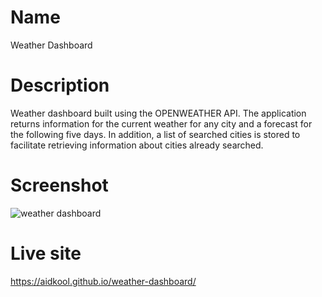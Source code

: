 # Name

Weather Dashboard

# Description

Weather dashboard built using the OPENWEATHER API. The application returns information for the current weather for any
city and a forecast for the following five days. In addition, a list of searched cities is stored to facilitate
retrieving information about cities already searched.

# Screenshot

![weather dashboard](https://user-images.githubusercontent.com/73796715/143056938-b849fe18-b72d-45bf-8d0c-98b37f82add0.png)

# Live site

https://aidkool.github.io/weather-dashboard/
